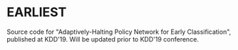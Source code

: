 # EARLIEST
Source code for "Adaptively-Halting Policy Network for Early Classification", published at KDD'19.
Will be updated prior to KDD'19 conference.
